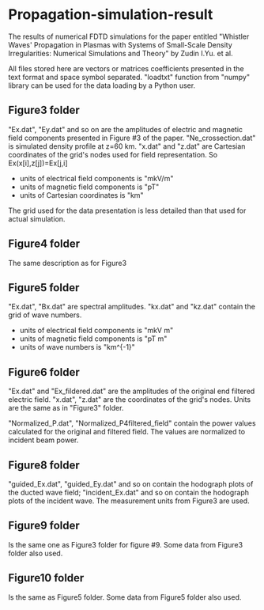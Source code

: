 # Propagation-simulation-result
The results of numerical FDTD simulations for the paper entitled "Whistler Waves' Propagation in Plasmas with Systems of Small-Scale Density Irregularities: Numerical Simulations and Theory" by Zudin I.Yu. et al.

All files stored here are vectors or matrices coefficients presented in the text format and space symbol separated. "loadtxt" function from "numpy" library can be used for the data loading by a Python user.

## Figure3 folder
"Ex.dat", "Ey.dat" and so on are the amplitudes of electric and magnetic field components presented in Figure \#3 of the paper. "Ne_crossection.dat" is simulated density profile at z=60 km. "x.dat" and "z.dat" are Cartesian coordinates of the grid's nodes used for field representation. So Ex(x\[i\],z\[j\])=Ex\[j,i\]

* units of electrical field components is "mkV/m"
* units of magnetic field components is "pT"
* units of Cartesian coordinates is "km"

The grid used for the data presentation is less detailed than that used for actual simulation.

## Figure4 folder
The same description as for Figure3

## Figure5 folder
"Ex.dat", "Bx.dat" are spectral amplitudes. "kx.dat" and "kz.dat" contain the grid of wave numbers.

* units of electrical field components is "mkV m"
* units of magnetic field components is "pT m"
* units of wave numbers is "km^{-1}"

## Figure6 folder
"Ex.dat" and "Ex_fildered.dat" are the amplitudes of the original end filtered electric field. "x.dat", "z.dat" are the coordinates of the grid's nodes. Units are the same as in "Figure3" folder.

"Normalized_P.dat", "Normalized_P4filtered_field" contain the power values calculated for the original and filtered field. The values are normalized to incident beam power.

## Figure8 folder
"guided_Ex.dat", "guided_Ey.dat" and so on contain the hodograph plots of the ducted wave field; "incident_Ex.dat" and so on contain the hodograph plots of the incident wave. The measurement units from Figure3 are used.

## Figure9 folder
Is the same one as Figure3 folder for figure \#9. Some data from Figure3 folder also used.

## Figure10 folder
Is the same as Figure5 folder. Some data from Figure5 folder also used.
